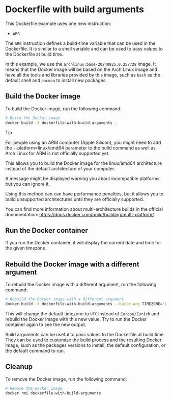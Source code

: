 # Dockerfile with build arguments

This Dockerfile example uses one new instruction:

- `ARG`

The `ARG` instruction defines a build-time variable that can be used in the
Dockerfile. It is similar to a shell variable and can be used to pass values to
the Dockerfile at build time.

In this example, we use the `archlinux:base-20240825.0.257728` image. It means
that the Docker image will be based on the Arch Linux image and have all the
tools and libraries provided by this image, such as `bash` as the default shell
and `pacman` to install new packages.

## Build the Docker image

To build the Docker image, run the following command:

```sh
# Build the Docker image
docker build -t dockerfile-with-build-arguments .
```

> [!TIP]
>
> For people using an ARM computer (Apple Silicon), you might need to add the
> --platform=linux/amd64 parameter to the build command as well as Arch Linux
> for ARM is not officially supported yet.
>
> This allows you to build the Docker image for the linux/amd64 architecture
> instead of the default architecture of your computer.
>
> A message might be displayed warning you about incompatible platforms but you
> can ignore it.
>
> Using this method can can have performance penalties, but it allows you to
> build unsupported architectures until they are officially supported.
>
> You can find more information about multi-architecture builds in the official
> documentation: <https://docs.docker.com/build/building/multi-platform/>.

## Run the Docker container

If you run the Docker container, it will display the current date and time for
the given timezone.

## Rebuild the Docker image with a different argument

To rebuild the Docker image with a different argument, run the following
command:

```sh
# Rebuild the Docker image with a different argument
docker build -t dockerfile-with-build-arguments --build-arg TIMEZONE="UTC" .
```

This will change the default timezone to `UTC` instead of `Europe/Zurich` and
rebuild the Docker image with this new value. Try to run the Docker container
again to see the new output.

Build arguments can be useful to pass values to the Dockerfile at build time.
They can be used to customize the build process and the resulting Docker image,
such as the packages versions to install, the default configuration, or the
default command to run.

## Cleanup

To remove the Docker image, run the following command:

```sh
# Remove the Docker image
docker rmi dockerfile-with-build-arguments
```
